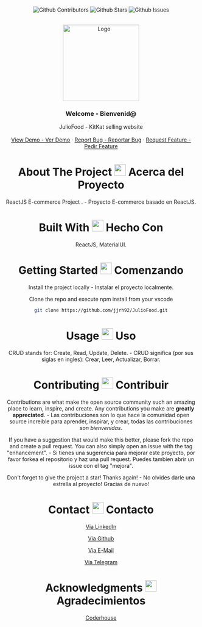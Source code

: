 <br />

<div align="center">

![Github Contributors](https://img.shields.io/github/contributors/jjrh92/JulioFlix)
![Github Stars](https://img.shields.io/github/stars/jjrh92/JulioFlix)
![Github Issues](https://img.shields.io/github/issues-raw/jjrh92/JulioFlix)

<!-- PROJECT LOGO -->
<br />
<div align="center">
  <a href="https://github.com/jjrh92/JulioFood">
    <img src="https://salpimenta.com.ar/wp-content/uploads/2022/08/shutterstock_1960010986-800x533-1-696x464.jpg" alt="Logo" width="200" height="200">
  </a>

<h3 align="center">Welcome - Bienvenid@</h3>

  <p align=center">
    JulioFood - KitKat selling website
    <br />
    <br />
    <a href="https://julio-food.vercel.app/">View Demo - Ver Demo</a>
    ·
    <a href="https://github.com/jjrh92/JulioFood/issues">Report Bug - Reportar Bug</a>
    ·
    <a href="https://github.com/jjrh92/JulioFood/issues">Request Feature - Pedir Feature</a>
  </p>
</div>

<!-- ABOUT THE PROJECT -->

<h1 align="center"> 
About The Project <img src="https://media2.giphy.com/media/4ZrRpqbSaWoyZYRoCd/giphy.gif" width="30px"> Acerca del Proyecto
</h1>

ReactJS E-commerce Project . - Proyecto E-commerce basado en ReactJS.

<h1 align="center"> 
Built With <img src="https://media0.giphy.com/media/uhQuegHFqkVYuFMXMQ/giphy.gif" width="30px"> Hecho Con
</h1>

ReactJS, MaterialUI.

<!-- GETTING STARTED -->
<h1 align="center"> 
Getting Started <img src="https://media1.giphy.com/media/QvpqIQAAl66EfoTJj8/giphy.gif" width="30px"> Comenzando
</h1>

Install the project locally - Instalar el proyecto localmente. 

Clone the repo and execute npm install from your vscode
   ```sh
   git clone https://github.com/jjrh92/JulioFood.git
   ```

<!-- USAGE EXAMPLES -->
<h1 align="center"> 
Usage <img src="https://media4.giphy.com/media/v1.Y2lkPTc5MGI3NjExN2lvcWx2Ynpia3BjYnk3Yzlvdmw1cnBjdHI3cm5uY3QzenM1enNibiZlcD12MV9pbnRlcm5hbF9naWZfYnlfaWQmY3Q9cw/igPDtkfSJZMFwE0LP8/giphy.gif" width="30px"> Uso
</h1>

CRUD stands for: Create, Read, Update, Delete. - CRUD significa (por sus siglas en ingles): Crear, Leer, Actualizar, Borrar. 


<!-- CONTRIBUTING -->
<h1 align="center"> 
Contributing <img src="https://media4.giphy.com/media/rkzUVAQe0zC52ActrJ/giphy.gif" width="30px"> Contribuir
</h1>

Contributions are what make the open source community such an amazing place to learn, inspire, and create. Any contributions you make are **greatly appreciated**. - Las contribuciones son lo que hace la comunidad open source increible para aprender, inspirar, y crear, todas las contribuciones *son bienvenidas*. 

If you have a suggestion that would make this better, please fork the repo and create a pull request. You can also simply open an issue with the tag "enhancement". - Si tienes una sugerencia para mejorar este proyecto, por favor forkea el repositorio y haz una pull request. Puedes tambien abrir un issue con el tag "mejora".

Don't forget to give the project a star! Thanks again! - No olvides darle una estrella al proyecto! Gracias de nuevo!

<!-- CONTACT -->
<h1 align="center"> 
Contact <img src="https://media3.giphy.com/media/dA9zmG7BCtbauczAQY/giphy.gif" width="30px"> Contacto
</h1>

[Via LinkedIn](https://linkedin.com/jjrh92)

[Via Github](https://github.com/jjrh92)

[Via E-Mail](mailto:admin@jjrh92.dev)

[Via Telegram](https://t.me/jjrh92)

<!-- ACKNOWLEDGMENTS -->
<h1 align="center"> 
Acknowledgments <img src="https://media1.giphy.com/media/v1.Y2lkPTc5MGI3NjExbXliemQ4NzVmdXRxc3FyM3RjN2F2NzQ5MmRwZnJxa2VrZDBncjhtbiZlcD12MV9pbnRlcm5hbF9naWZfYnlfaWQmY3Q9cw/sa5tk2gi3G1MSmy1vY/giphy.gif" width="30px"> Agradecimientos
</h1>

[Coderhouse](https://www.coderhouse.com/)
